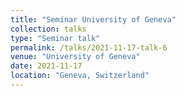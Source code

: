 ```yaml
---
title: "Seminar University of Geneva"
collection: talks
type: "Seminar talk"
permalink: /talks/2021-11-17-talk-6
venue: "University of Geneva"
date: 2021-11-17
location: "Geneva, Switzerland"
---
```


